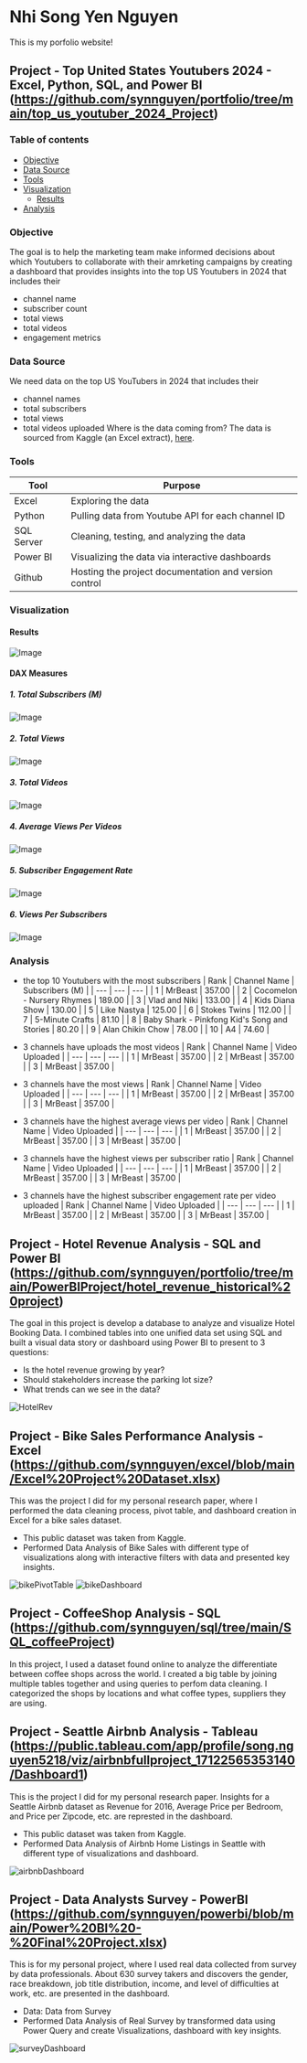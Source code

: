 # Nhi Song Yen Nguyen

This is my porfolio website!
## Project - Top United States Youtubers 2024 - Excel, Python, SQL, and Power BI (https://github.com/synnguyen/portfolio/tree/main/top_us_youtuber_2024_Project)
###  Table of contents

- [Objective](#Objective)
- [Data Source](#data-source)
- [Tools](#tools)
- [Visualization](#visulization)
  - [Results](#results)
- [Analysis](#analysis)

### Objective
The goal is to help the marketing team make informed decisions about which Youtubers to collaborate with their amrketing campaigns by creating a dashboard that provides insights into the top US Youtubers in 2024 that includes their
* channel name
* subscriber count
* total views
* total videos
* engagement metrics
  
### Data Source
We need data on the top US YouTubers in 2024 that includes their
* channel names
* total subscribers
* total views
* total videos uploaded
Where is the data coming from? The data is sourced from Kaggle (an Excel extract), [here](https://www.kaggle.com/datasets/bhavyadhingra00020/top-100-social-media-influencers-2024-countrywise?resource=download).

### Tools
| Tool | Purpose |
| --- | --- |
| Excel | Exploring the data |
| Python | Pulling data from Youtube API for each channel ID |
| SQL Server | Cleaning, testing, and analyzing the data |
| Power BI | Visualizing the data via interactive dashboards |
| Github | Hosting the project documentation and version control |

### Visualization
#### Results
![Image](https://github.com/user-attachments/assets/a789bfd5-c64b-4ce8-8089-ce528e4191b2)
#### DAX Measures
##### 1. Total Subscribers (M)
  ![Image](https://github.com/user-attachments/assets/09744a95-883f-41f5-9414-e468210c501f)
##### 2. Total Views
  ![Image](https://github.com/user-attachments/assets/0112b92f-683d-46a4-9828-65247013686d)
##### 3. Total Videos
  ![Image](https://github.com/user-attachments/assets/095883ff-422d-4d2c-855a-f80e8106c3f9)
##### 4. Average Views Per Videos
  ![Image](https://github.com/user-attachments/assets/83f4a2b2-7f70-42e2-b3fb-daeb618d5e23)
##### 5. Subscriber Engagement Rate
  ![Image](https://github.com/user-attachments/assets/88b3c71e-d93c-449b-a301-7955b5a827a6)
##### 6. Views Per Subscribers
  ![Image](https://github.com/user-attachments/assets/154ef554-2d01-4d6c-b39b-96a93b3ce5c4)

### Analysis
* the top 10 Youtubers with the most subscribers
| Rank | Channel Name | Subscribers (M) |
| --- | --- | --- |
| 1 | MrBeast | 357.00 |
| 2 | Cocomelon - Nursery Rhymes | 189.00 |
| 3 | Vlad and Niki | 133.00 |
| 4 | Kids Diana Show | 130.00 |
| 5 | Like Nastya | 125.00 |
| 6 | Stokes Twins | 112.00 |
| 7 | 5-Minute Crafts | 81.10 |
| 8 | Baby Shark - Pinkfong Kid's Song and Stories | 80.20 |
| 9 | Alan Chikin Chow | 78.00 |
| 10 | A4 | 74.60 |

* 3 channels have uploads the most videos
| Rank | Channel Name | Video Uploaded |
| --- | --- | --- |
| 1 | MrBeast | 357.00 |
| 2 | MrBeast | 357.00 |
| 3 | MrBeast | 357.00 |

* 3 channels have the most views
| Rank | Channel Name | Video Uploaded |
| --- | --- | --- |
| 1 | MrBeast | 357.00 |
| 2 | MrBeast | 357.00 |
| 3 | MrBeast | 357.00 |
  
* 3 channels have the highest average views per video
| Rank | Channel Name | Video Uploaded |
| --- | --- | --- |
| 1 | MrBeast | 357.00 |
| 2 | MrBeast | 357.00 |
| 3 | MrBeast | 357.00 |

* 3 channels have the highest views per subscriber ratio
| Rank | Channel Name | Video Uploaded |
| --- | --- | --- |
| 1 | MrBeast | 357.00 |
| 2 | MrBeast | 357.00 |
| 3 | MrBeast | 357.00 |

* 3 channels have the highest subscriber engagement rate per video uploaded
| Rank | Channel Name | Video Uploaded |
| --- | --- | --- |
| 1 | MrBeast | 357.00 |
| 2 | MrBeast | 357.00 |
| 3 | MrBeast | 357.00 |

## Project - Hotel Revenue Analysis - SQL and Power BI (https://github.com/synnguyen/portfolio/tree/main/PowerBIProject/hotel_revenue_historical%20project)

The goal in this project is develop a database to analyze and visualize Hotel Booking Data. I combined tables into one unified data set using SQL and built a visual data story or dashboard using Power BI to present to 3 questions:

* Is the hotel revenue growing by year?
* Should stakeholders increase the parking lot size?
* What trends can we see in the data?

![HotelRev](https://github.com/user-attachments/assets/15bf292f-2a13-42ca-a174-26ee2aeef7c4)

## Project - Bike Sales Performance Analysis - Excel (https://github.com/synnguyen/excel/blob/main/Excel%20Project%20Dataset.xlsx)

This was the project I did for my personal research paper, where I performed the data cleaning process, pivot table, and dashboard creation in Excel for a bike sales dataset.

* This public dataset was taken from Kaggle.
* Performed Data Analysis of Bike Sales with different type of visualizations along with interactive filters with data and presented key insights.

![bikePivotTable](https://github.com/synnguyen/portfolio/assets/168029185/de86d049-6b13-4c82-96c2-7d2952a02e31)
![bikeDashboard](https://github.com/synnguyen/portfolio/assets/168029185/c6b50375-fa2a-4e9a-a85f-6fd0f7f79f2d)


## Project - CoffeeShop Analysis - SQL (https://github.com/synnguyen/sql/tree/main/SQL_coffeeProject)

In this project, I used a dataset found online to analyze the differentiate between coffee shops across the world. I created a big table by joining multiple tables together and using queries to perfom data cleaning. I categorized the shops by locations and what coffee types, suppliers they are using.  


## Project - Seattle Airbnb Analysis - Tableau (https://public.tableau.com/app/profile/song.nguyen5218/viz/airbnbfullproject_17122565353140/Dashboard1)

This is the project I did for my personal research paper. Insights for a Seattle Airbnb dataset as Revenue for 2016, Average Price per Bedroom, and Price per Zipcode, etc. are represted in the dashboard.

* This public dataset was taken from Kaggle.
* Performed Data Analysis of Airbnb Home Listings in Seattle with different type of visualizations and dashboard.

![airbnbDashboard](https://github.com/synnguyen/portfolio/assets/168029185/fece8638-a6ba-4667-94cf-e958253a0f3b)


## Project - Data Analysts Survey - PowerBI (https://github.com/synnguyen/powerbi/blob/main/Power%20BI%20-%20Final%20Project.xlsx)

This is for my personal project, where I used real data collected from survey by data professionals. About 630 survey takers and discovers the gender, race breakdown, job title distribution, income, and level of difficulties at work, etc. are presented in the dashboard.

* Data: Data from Survey
* Performed Data Analysis of Real Survey by transformed data using Power Query and create Visualizations, dashboard with key insights.

![surveyDashboard](https://github.com/synnguyen/portfolio/assets/168029185/ec0fabbf-6090-4509-bc7e-6f1765a4091a)


